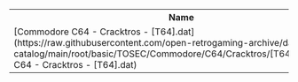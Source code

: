 <table>
<tr><th>Name</th><th>Size</th></tr>
<tr><td>[Commodore C64 - Cracktros - [T64].dat](https://raw.githubusercontent.com/open-retrogaming-archive/dat-catalog/main/root/basic/TOSEC/Commodore/C64/Cracktros/[T64]/Commodore C64 - Cracktros - [T64].dat)</td><td>266132</td></tr>
</table>
